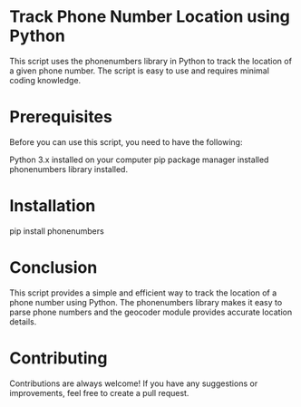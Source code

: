 # Track Phone Number Location using Python

This script uses the phonenumbers library in Python to track the location of a given phone number. The script is easy to use and requires minimal coding knowledge.

# Prerequisites
Before you can use this script, you need to have the following:

Python 3.x installed on your computer
pip package manager installed
phonenumbers library installed.

# Installation

pip install phonenumbers

# Conclusion
This script provides a simple and efficient way to track the location of a phone number using Python. The phonenumbers library makes it easy to parse phone numbers and the geocoder module provides accurate location details.                                                                             

# Contributing
Contributions are always welcome! If you have any suggestions or improvements, feel free to create a pull request.

